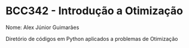 # BCC342 - Introdução a Otimização

Nome: Alex Júnior Guimarães

Diretório de códigos em Python aplicados a problemas de Otimização
